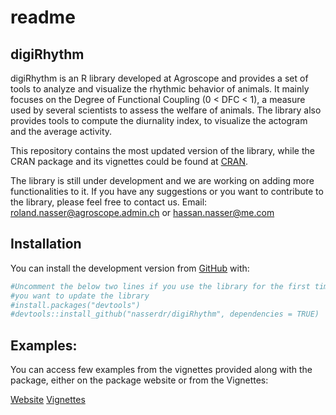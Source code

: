 readme
================

## digiRhythm

digiRhythm is an R library developed at Agroscope and provides a set of
tools to analyze and visualize the rhythmic behavior of animals. It mainly focuses
on the Degree of Functional Coupling (0 < DFC < 1), a measure used by several scientists
to assess the welfare of animals. The library also provides tools to compute the diurnality
index, to visualize the actogram and the average activity.

This repository contains the most updated version of the library, while the CRAN package and its vignettes could be found at [CRAN](https://cran.r-project.org/package=digiRhythm).

The library is still under development and we are working on adding more functionalities to it. If you have any suggestions or you want to contribute to the library, please feel free to contact us.
Email: roland.nasser@agroscope.admin.ch or hassan.nasser@me.com

## Installation

You can install the development version from
[GitHub](https://github.com/) with:

``` r
#Uncomment the below two lines if you use the library for the first time of if
#you want to update the library
#install.packages("devtools")
#devtools::install_github("nasserdr/digiRhythm", dependencies = TRUE)
```

## Examples: 

You can access few examples from the vignettes provided along with the package,
either on the package website or from the Vignettes:

[Website](https://nasserdr.github.io/digiRhythm/)
[Vignettes](https://cran.r-project.org/web/packages/digiRhythm/index.html)
